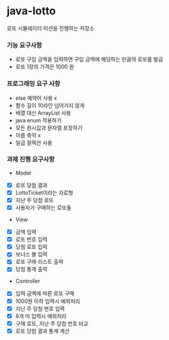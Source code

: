 # java-lotto
로또 시뮬레이터 미션을 진행하는 저장소

### 기능 요구사항
- 로또 구입 금액을 입력하면 구입 금액에 해당하는 만큼의 로또를 발급
- 로또 1장의 가격은 1000 원

### 프로그래밍 요구 사항
- else 예약어 사용 x
- 함수 길이 10라인 넘어가지 않게
- 배열 대신 ArrayList 사용
- java enum 적용하기
- 모든 원시값과 문자열 포장하기
- 이름 축약 x
- 일급 컬렉션 사용

### 과제 진행 요구사항
- Model
- [x] 로또 당첨 결과
- [x] LottoTicket이라는 자료형 
- [x] 지난 주 당첨 로또
- [x] 사용자가 구매하는 로또들

- View
- [x] 금액 입력
- [x] 로또 번호 입력
- [x] 당첨 로또 입력
- [x] 보너스 볼 입력
- [x] 로또 구매 리스트 출력
- [x] 당첨 통계 출력

- Controller
- [x] 입력 금액에 따른 로또 구매
- [x] 1000원 이하 입력시 예외처리
- [x] 지난 주 당첨 번호 입력
- [x] 6개 미 입력시 예외처리
- [x] 구매 로또, 지난 주 당첨 번호 비교
- [x] 로또 당첨 결과 통계 계산
